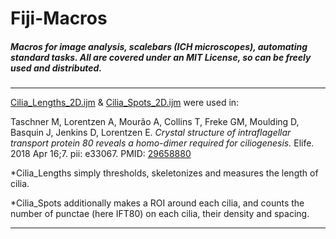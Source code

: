 # Fiji-Macros
##### Macros for image analysis, scalebars (ICH microscopes), automating standard tasks. All are covered under an MIT License, so can be freely used and distributed.

---

[Cilia_Lengths_2D.ijm](https://github.com/DaleMoulding/Fiji-Macros/blob/master/Cilia_Lengths_2D.ijm) & [Cilia_Spots_2D.ijm](https://github.com/DaleMoulding/Fiji-Macros/blob/master/Cilia_Spots_2D.ijm) were used in:

  Taschner M, Lorentzen A, Mourão A, Collins T, Freke GM, Moulding D, Basquin J, Jenkins D, Lorentzen E. *Crystal structure of intraflagellar transport protein 80 reveals a homo-dimer required for ciliogenesis.* Elife. 2018 Apr 16;7. pii: e33067. PMID: [29658880](https://www.ncbi.nlm.nih.gov/pubmed/29658880)

*Cilia_Lengths simply thresholds, skeletonizes and measures the length of cilia.

*Cilia_Spots additionally makes a ROI around each cilia, and counts the number of punctae (here IFT80) on each cilia, their density and spacing.

---
